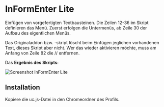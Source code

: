 # InFormEnter Lite
Einfügen von vorgefertigten Textbausteinen. Die Zeilen 12-36 im Skript definieren das Menü. Zuerst erfolgen die Untermenüs, ab Zeile 30 der 
Aufbau des eigentlichen Menüs.

Das Originaladdon bzw. -skript löscht beim Einfügen jeglichen vorhandenen Text, dieses Skript aber nicht. Wer das wieder aktivieren möchte, 
muss am Anfang von Zeile 82 die // entfernen.

Das **Ergebnis des Skripts**:

![Screenshot InFormEnter Lite](https://github.com/ardiman/userChrome.js/raw/master/informenterlite/scr_informenterlite.png)

## Installation
Kopiere die uc.js-Datei in den Chromeordner des Profils.